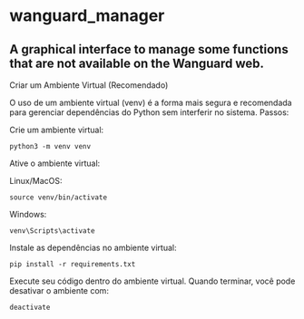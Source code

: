 # wanguard_manager
## A graphical interface to manage some functions that are not available on the Wanguard web.




Criar um Ambiente Virtual (Recomendado)

O uso de um ambiente virtual (venv) é a forma mais segura e recomendada para gerenciar dependências do Python sem interferir no sistema.
Passos:

Crie um ambiente virtual:

    python3 -m venv venv

Ative o ambiente virtual:

Linux/MacOS:

    source venv/bin/activate

Windows:

    venv\Scripts\activate

Instale as dependências no ambiente virtual:

    pip install -r requirements.txt

Execute seu código dentro do ambiente virtual. Quando terminar, você pode desativar o ambiente com:

    deactivate
